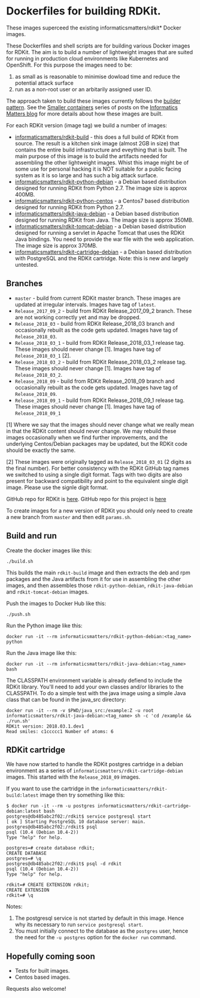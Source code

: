 # Dockerfiles for building RDKit.

These images superceed the existing informaticsmatters/rdkit* Docker images.

These Dockerfiles and shell scripts are for building various Docker images for RDKit. The aim is to build a number of lightweight images that are suited for running in production cloud environments like Kubernetes and OpenShift. For this purpose the images need to be:

1. as small as is reasonable to minimise dowload time and reduce the potential attack surface 
1. run as a non-root user or an arbitarily assigned user ID.

The approach taken to build these images currently follows the [builder pattern](https://blog.alexellis.io/mutli-stage-docker-builds/).
See the [Smaller containers](https://www.informaticsmatters.com/category/containers/index.html) series of posts on the 
[Informatics Matters blog](https://www.informaticsmatters.com/blog.html) for more details about how these images are built.

For each RDKit version (image tag) we build a number of images:

* [informaticsmatters/rdkit-build](https://hub.docker.com/r/informaticsmatters/rdkit-build/) - this does a full build of RDKit from source. The result is a kitchen sink image (almost 2GB in size) that contains the entire build infrastructure and eveything that is built. The main purpose of this image is to build the artifacts needed for assembling the other lightweight images. Whist this image might be of some use for personal hacking it is NOT suitable for a public facing system as it is so large and has such a big attack surface.
* [informaticsmatters/rdkit-python-debian](https://hub.docker.com/r/informaticsmatters/rdkit-python-debian/) - a Debian based distribution designed for running RDKit from Python 2.7. The image size is approx 400MB.
* [informaticsmatters/rdkit-python-centos](https://hub.docker.com/r/informaticsmatters/rdkit-python-centos/) - a Centos7 based distribution designed for running RDKit from Python 2.7.
* [informaticsmatters/rdkit-java-debian](https://hub.docker.com/r/informaticsmatters/rdkit-java-debian/) - a Debian based distribution designed for running RDKit from Java. The image size is 
approx 350MB.
* [informaticsmatters/rdkit-tomcat-debian](https://hub.docker.com/r/informaticsmatters/rdkit-tomcat-debian/) -  a Debian based distribution designed for running a servlet in Apache Tomcat that uses the RDKit Java bindings. You need to provide the war file with the web application. The image size is approx 370MB.
* [informaticsmatters/rdkit-cartridge-debian](https://hub.docker.com/r/informaticsmatters/rdkit-cartridge-debian/) -  a Debian based distribution with PostgreSQL and the RDKit cartridge. Note: this is new and largely untested.

## Branches

* `master` - build from current RDKit master branch. These images are updated at irregular intervals. Images have tag of `latest`.
* `Release_2017_09_2` - build from RDKit Release_2017_09_2 branch. These are not working correctly yet and may be dropped.
* `Release_2018_03` - build from RDKit Release_2018_03 branch and occasionally rebuilt as the code gets updated. Images have tag of `Release_2018_03`.
* `Release_2018_03_1` - build from RDKit Release_2018_03_1 release tag. These images should never change [1]. Images have tag of `Release_2018_03_1` [2].
* `Release_2018_03_2` - build from RDKit Release_2018_03_2 release tag. These images should never change [1]. Images have tag of `Release_2018_03_2`.
* `Release_2018_09` - build from RDKit Release_2018_09 branch and occasionally rebuilt as the code gets updated. Images have tag of `Release_2018_09`.
* `Release_2018_09_1` - build from RDKit Release_2018_09_1 release tag. These images should never change [1]. Images have tag of `Release_2018_09_1`

[1] Where we say that the images should never change what we really mean in that the RDKit content should never change. We may rebuild these images occasionally when we find further improvements, and the underlying Centos/Debian packages may be updated, but the RDKit code should be exactly the same.

[2] These images were originally tagged as `Release_2018_03_01` (2 digits as the final number). For better consistency with the RDKit GitHub tag names we switched to using a single digit format. Tags with two digits are also present for backward compatibility and point to the equivalent single digit image. Please use the signle digit format.

GitHub repo for RDKit is [here](https://github.com/rdkit/rdkit).
GitHub repo for this project is [here](https://github.com/InformaticsMatters/docker-rdkit)

To create images for a new version of RDKit you should only need to create a new branch from `master` and then edit `params.sh`.

## Build and run

Create the docker images like this:

`./build.sh`

This builds the main `rdkit-build` image and then extracts the deb and rpm packages and the Java artifacts from it for use in assembling
the other images, and then assembles those `rdkit-python-debian`, `rdkit-java-debian` and `rdkit-tomcat-debian` images.

Push the images to Docker Hub like this:

`./push.sh`

Run the Python image like this:

`docker run -it --rm informaticsmatters/rdkit-python-debian:<tag_name> python`

Run the Java image like this:

`docker run -it --rm informaticsmatters/rdkit-java-debian:<tag_name> bash`

The CLASSPATH environment variable is already defiend to include the RDKit library. 
You'll need to add your own classes and/or libraries to the CLASSPATH. 
To do a simple test with the java image using a simple Java class that can be found in the java_src directory:
```
docker run -it --rm -v $PWD/java_src:/example:Z -u root informaticsmatters/rdkit-java-debian:<tag_name> sh -c 'cd /example && ./run.sh'
RDKit version: 2018.03.1.dev1
Read smiles: c1ccccc1 Number of atoms: 6
```

## RDKit cartridge

We have now started to handle the RDKit postgres cartridge in a debian environment as a series of `informaticsmatters/rdkit-cartridge-debian` images.
This started with the `Release_2018_09` images. 

If you want to use the cartridge in the `informaticsmatters/rdkit-build:latest` image then try something like this:

```
$ docker run -it --rm -u postgres informaticsmatters/rdkit-cartridge-debian:latest bash
postgres@db485abc2f02:/rdkit$ service postgresql start
[ ok ] Starting PostgreSQL 10 database server: main.
postgres@db485abc2f02:/rdkit$ psql 
psql (10.4 (Debian 10.4-2))
Type "help" for help.

postgres=# create database rdkit;
CREATE DATABASE
postgres=# \q
postgres@db485abc2f02:/rdkit$ psql -d rdkit
psql (10.4 (Debian 10.4-2))
Type "help" for help.

rdkit=# CREATE EXTENSION rdkit;
CREATE EXTENSION
rdkit=# \q
```

Notes:
1. The postgresql service is not started by default in this image. Hence why its necessary to run `service postgresql start`.
2. You must initially connect to the database as the `postgres` user, hence the need for the `-u postgres` option for the `docker run` command.

## Hopefully coming soon

* Tests for built images.
* Centos based images.

Requests also welcome!

 
